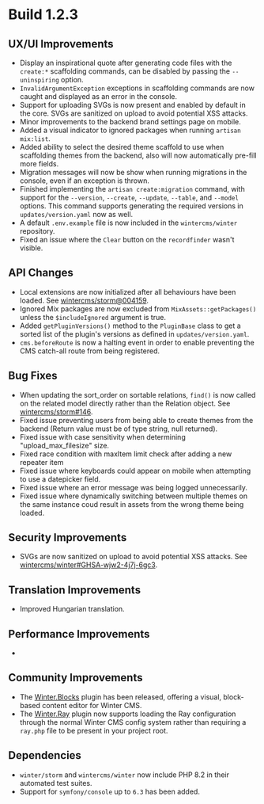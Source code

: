 # Build 1.2.3

## UX/UI Improvements
- Display an inspirational quote after generating code files with the `create:*` scaffolding commands, can be disabled by passing the `--uninspiring` option.
- `InvalidArgumentException` exceptions in scaffolding commands are now caught and displayed as an error in the console.
- Support for uploading SVGs is now present and enabled by default in the core. SVGs are sanitized on upload to avoid potential XSS attacks.
- Minor improvements to the backend brand settings page on mobile.
- Added a visual indicator to ignored packages when running `artisan mix:list`.
- Added ability to select the desired theme scaffold to use when scaffolding themes from the backend, also will now automatically pre-fill more fields.
- Migration messages will now be show when running migrations in the console, even if an exception is thrown.
- Finished implementing the `artisan create:migration` command, with support for the `--version`, `--create`, `--update`, `--table`, and `--model` options. This command supports generating the required versions in `updates/version.yaml` now as well.
- A default `.env.example` file is now included in the `wintercms/winter` repository.
- Fixed an issue where the `Clear` button on the `recordfinder` wasn't visible.

## API Changes
- Local extensions are now initialized after all behaviours have been loaded. See [wintercms/storm@004159](https://github.com/wintercms/storm/commit/a8ba4eef2e96851c5f2293f1fbf70047c3004159).
- Ignored Mix packages are now excluded from `MixAssets::getPackages()` unless the `$includeIgnored` argument is true.
- Added `getPluginVersions()` method to the `PluginBase` class to get a sorted list of the plugin's versions as defined in `updates/version.yaml`.
- `cms.beforeRoute` is now a halting event in order to enable preventing the CMS catch-all route from being registered.

## Bug Fixes
- When updating the sort_order on sortable relations, `find()` is now called on the related model directly rather than the Relation object. See [wintercms/storm#146](https://github.com/wintercms/storm/commit/94a426f76dff251b8c10639490415806f034ee1a).
- Fixed issue preventing users from being able to create themes from the backend (Return value must be of type string, null returned).
- Fixed issue with case sensitivity when determining "upload_max_filesize" size.
- Fixed race condition with maxItem limit check after adding a new repeater item
- Fixed issue where keyboards could appear on mobile when attempting to use a datepicker field.
- Fixed issue where an error message was being logged unnecessarily.
- Fixed issue where dynamically switching between multiple themes on the same instance coud result in assets from the wrong theme being loaded.

## Security Improvements
- SVGs are now sanitized on upload to avoid potential XSS attacks. See [wintercms/winter#GHSA-wjw2-4j7j-6gc3](https://github.com/wintercms/winter/security/advisories/GHSA-wjw2-4j7j-6gc3).

## Translation Improvements
- Improved Hungarian translation.

## Performance Improvements
-

## Community Improvements
- The [Winter.Blocks](https://github.com/wintercms/wn-blocks-plugin) plugin has been released, offering a visual, block-based content editor for Winter CMS.
- The [Winter.Ray](https://github.com/wintercms/wn-ray-plugin) plugin now supports loading the Ray configuration through the normal Winter CMS config system rather than requiring a `ray.php` file to be present in your project root.

## Dependencies
- `winter/storm` and `wintercms/winter` now include PHP 8.2 in their automated test suites.
- Support for `symfony/console` up to `6.3` has been added.
